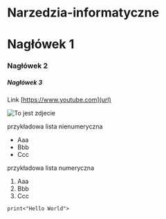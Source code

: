 # Narzedzia-informatyczne
# Nagłówek 1
### Nagłówek 2
##### Nagłówek 3
Link [https://www.youtube.com](url)

![To jest zdjecie](https://myoctocat.com/assets/images/base-octocat.svg)

przykładowa lista nienumeryczna
- Aaa
- Bbb
- Ccc

przykładowa lista numeryczna
1. Aaa
2. Bbb
3. Ccc


`print<"Hello World">`
